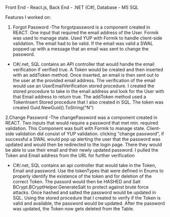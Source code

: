 
Front End - React.js, Back End - .NET (C#), Database - MS SQL

Features I worked on:

1. Forgot Password
-The forgotpassword is a component created  in REACT. One input that required the email address of the User. Formik was used to manage state. Used YUP with Formik to handle client-side validation. The email had to be valid. If the email was valid a SWAL popped up with a message that an email was sent to change the password. 

- C#/.net, SQL contains an API controller that would handle the email verification if verified true. A Token would be created and then inserted with an addToken method. 
Once inserted, an email is then sent out to the user at the provided email address. The verification of the email would use an UserEmailVerification stored procedure. I created the stored procedure to take in the email address and look for the User with that Email address to return true. The addToken method used a TokenInsert Stored procedure that I also created in SQL. 
The token was created  Guid.NewGuid().ToString("N")

2.Change Password
-The changePassword was a component created  in REACT. Two inputs that would require a password that met min. required validation. This Component was built with Formik to manage state. Client-side validation did consist of YUP validation. clicking "change password", if successful a SWAL would pop up alerting the user that the password was updated and would then be redirected to the login page. There they would be able to use their email and their newly updated password. I pulled the Token and Email address from the URL for further verification

- C#/.net, SQL contains an api controller that would take in the Token, Email and password. Use the tokenTypes that were defined in Enums to properly identify the existence of the token and for deletion of the correct Token. 
The passord would then be HASHED and Salt BCrypt.BCryptHelper.GenerateSalt to protect against brute force attacks. Once hashed and salted the password would be updated in SQL. Using the stored procedure that I created to verify if the Token is valid and available, the password would be updated. After the password was updated, the Token now gets deleted from the Table. 


